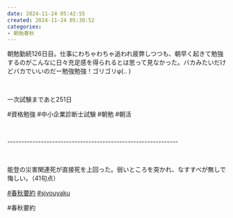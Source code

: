 ```yaml
---
date: 2024-11-24 05:42:55
created: 2024-11-24 05:30:52
categories:
- 朝勉春秋
---
```


朝勉勤続126日目。仕事にわちゃわちゃ追われ疲弊しつつも、朝早く起きて勉強するのがこんなに日々充足感を得られるとは思って見なかった。バカみたいだけどバカでいいのだー勉強勉強！ゴリゴリφ(.. )

<br>

一次試験まであと251日

#資格勉強 #中小企業診断士試験 #朝勉 #朝活

<br>

\-------------------------------------------------------------

<br>

能登の災害関連死が直接死を上回った。弱いところを突かれ、なすすべが無しで悔しい。（41句点）  

[#春秋要約](https://x.com/hashtag/%E6%98%A5%E7%A7%8B%E8%A6%81%E7%B4%84?src=hashtag_click) [#sjyouyaku](https://x.com/hashtag/sjyouyaku?src=hashtag_click)

#春秋要約